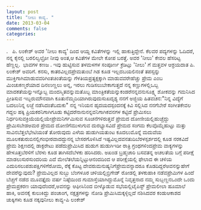 ```yaml
---
layout: post
title: "ನೀಲು ಕಾವ್ಯ. "
date: 2013-03-04
comments: false
categories: 
---
```



.   ಪಿ.  ಲಂಕೇಶ್ ಅವರ 'ನೀಲು ಕಾವ್ಯ' ದಿಂದ ಆಯ್ದ ಕವಿತೆಗಳನ್ನು ಇಲ್ಲಿ ಹಾಕುತ್ತಿದ್ದೇನೆ. ಕೆಲವರ ಪದ್ಯಗಳನ್ನು ಓದಿದರೆ, ನನ್ನ ಕೈನಲ್ಲಿ ಬರಲಿಲ್ವಲ್ರೋ ನೀವು ಅಂತ,ಆ ಕವಿತೆಗಳ ಮೇಲೇ ಕೋಪ ಬರತ್ತೆ. ಅವರ 'ನೀಲು' ಕೇವಲ ಹೆಸರಿಟ್ಟ ಹೆಣ್ಣಲ್ಲ.  ಭಾವಗಳ ಕಣಜ . ಇವು ಹುಟ್ಟಿಸುವ ತಳಮಳಗಳ ಸಂಪೂರ್ಣ ಕ್ರೆಡಿಟ್ಸು 'ನೀಲು' ಗೆ ಮತ್ತವಳ ಆಶ್ರಯದಾತ ಪಿ.  ಲಂಕೇಶ್ ಅವರಿಗೆ.          ಕನಸು, ಕಾತರವಿಲ್ಲದಪ್ರೇಮತುಂಬೆ ಗಿಡ ಕೂಡ ಇಲ್ಲದಬಯಲಿನಂತೆ         ತಪಸ್ಸನ್ನು ಮುಕ್ತಿಗಾಗಿಮಾಡುವವರಿಗಿಂತಚಿಂತೆಯನ್ನು ಗೆಳತಿಯಪ್ರತ್ಯಕ್ಷಕ್ಕಾಗಿ ಮಾಡುವವರೇಹೆಚ್ಚು         ಪ್ರೇಮ ಎಂಬ ಮಿಂಚುಕಣ್ಮರೆಯಾದ ದಿನಉಣ್ಣಲು ಅನ್ನ, ಇರಲು ಗುಡಿಸಲುಬೇಕಾಗುತ್ತದೆ         ನನ್ನ ಕಣ್ಣುಗಳಲ್ಲಿಒಬ್ಬ ಮಾದಕತೆಯನ್ನುಇನ್ನೊಬ್ಬ ಮಂದಸ್ಮಿತವನ್ನುಮತೊಬ್ಬ ಮಾಂತ್ರಿಕತೆಯನ್ನುಕಂಡರೆನನ್ನವನುಸೂಕ್ಷ್ಮ ಶೋಕವನ್ನು ಗಮನಿಸಿದ         ಪ್ರೀತಿಸುವ ಇಬ್ಬರುಮೌನವಾಗಿ ಕೂತುನೆಮ್ಮದಿಯಾಗಿರುವುದುಸುಖದೃಶ್ಯ         ನನಗೆ ಅಜ್ಜಿಯ ಹಿತವಚನ:"ನಿನ್ನ ವಿದ್ಯೆಗೆ ಬದಲುನಿನ್ನ ಲಜ್ಜೆ ನಡೆಸಿದಂತೆಬದುಕು"         ನನ್ನ ಇನಿಯನ ಹೃದಯದಸ್ಪಂದನಕ್ಕೆ ಕಿವಿ ಸಲ್ಲಿಸಿದ ನನಗೆಬೇರೆ ಸಂಗೀತಕೇವಲ ಗದ್ದಲ         ಹಕ್ಕಿ ಪ್ರಿಯಕರನಿಗಾಗಿಗೂಡು ಕಟ್ಟಿದರೆನಾನುನನ್ನವನಿಗಾಗಿಕವನಗಳ ಕಟ್ಟಿದೆ         ಪ್ರೇಮಿಸಲು ನಿರ್ಧರಿಸುವಕ್ರಿಯೆಯಲ್ಲಿಯೇಪ್ರೇಮನಿರ್ಗಮಿಸುವ ಸೂಚನೆಗಳಿರುತ್ತವೆ         ಪ್ರೇಮದ ದೋಣೀಯಲ್ಲಿಹುಚ್ಚೆದ್ದು ಪ್ರೇಮಿಸಬೇಡಅಮರ ಪ್ರೇಮದ ದೋಣಿಗೆಮುಳುಗುವ ದುರಭ್ಯಾಸವಿದೆ         ಪ್ರೇಮದ ಸಂಗಮ ಕೆಲವೊಮ್ಮೆಹುಟ್ಟು ಮತ್ತು ಸಾವಿನಬೆತ್ತಲೆಭೇಟಿಯಂತೆ ತೋರುವುದು         ಎಳೆಯ ಹುಡುಗಿಯತುಂಟ ಕೂದಲುಮೊನ್ನೆ ಮದುವೆಯ ಮೂಲಕತುರುಬಿನಲ್ಲಿಗಂಭೀರವಾದದ್ದುನನ್ನ ಬೇಸರಗೊಳಿಸಿದೆ         ಇಷ್ಟವಿಲ್ಲದವನತುದಿಬೆರಳಸ್ಪರ್ಶದಲ್ಲಿ ಕೂಡ ನರಕವಿದೆ         ಪ್ರೇಮ ಶಿಕ್ಷಣದಲ್ಲಿ ಡಾಕ್ಟರೇಟು ಪಡೆದುಪ್ರೇಮಿಸಿದ ಹುಡುಗ ಹುಡುಗಿಇಡೀ ರಾತ್ರಿ ಗ್ರಂಥಗಳಿಂದಪ್ರೇಮ ವಾಕ್ಯಗಳನ್ನು ಹೇಳೂತ್ತಬೆರಳಿಗೆ ಬೆರಳು ಕೂಡ ತಾಗಿಸದೆಬೆಳಕು ಹರಿಸಿದರು.          ಅಖಂಡ ಬ್ರಹ್ಮಚಾರಿ ಬಸವತನ್ನ ಅಚಲತೆಯ ಬಗ್ಗೆ ಪರೀಕ್ಷೆ ಮಾಡಲುಸುರಸುಂದರಿಯ ಎದೆ ಮೇಲೆತಲೆಯನ್ನಿಟ್ಟುಆನಂದದಿಂದ ಆ ಪರೀಕ್ಷೆಯಲ್ಲಿ ಫೇಲಾದ         ಈ ಚಳಿಯ ಎದುರಿಸಲುಪಶುಪಕ್ಷಿಗಳಿಗೆರೋಮ, ರೆಕ್ಕೆ ಕೊಟ್ಟ ದೇವರುಮನುಷ್ಯನಿಗೆಪ್ರೇಮವನ್ನಾದರೂ ಕೊಡದಿದ್ದರೆಅವನನ್ನುಹೇಗೆ ದೇವರೆನ್ನುವುದು?         ಪ್ರೇಮವಿಲ್ಲದ ಸುಬ್ಬು ಬೆಂಗಳೂರ ಚಳಿಯಲ್ಲಿಬ್ರಿಗೇಡ್ ರೋಡಲ್ಲಿ ತಳಕುಹಾಕಿ ನಡೆವಪ್ರೇಮಿಗಳ ಹಿಂದೆ ಬೆಚ್ಚಗೆ ನಡೆದ         ಮೂವತ್ತೈದು ವರ್ಷ ನಿಷ್ಠೆಯಿಂದ ಗುಮಾಸ್ತೆಯಾಗಿದ್ದುಮೊನ್ನೆ ನಿವೃತ್ತನಾದ ನಮ್ಮ ಸುಬ್ಬಣ್ಣನಒಂದೇ ಒಂದು ಪ್ರೇಮಪ್ರಕರಣ ಯಾವುದೆಂದರೆ,ಅವನನ್ನು ಆಫೀಸಿನಿಂದ ಬೀಳ್ಕೊಡುವ ಸಭೆಯಲ್ಲಿಟೈಪಿಸ್ಟ್ ಪ್ರೇಮಲೀಲಾ ಹೂಮಾಲೆ ಹಾಕಿ, ಅವನಕೈ ಕುಲುಕಿದ್ದು         ಪಂಚಾಂಗ, ನಕ್ಷತ್ರಗಳನ್ನು ನೋಡಿ ಪ್ರೇಮಿಸಿಮಕ್ಕಳ್ಳಿಲ್ಲದೆ ನಶಿಸಿದವರ ಕಂಡುಆಕಾಶದ ಚುಕ್ಕಿಗಳು ಕೂಡ ನಕ್ಕವುನೀಲು ಕಾವ್ಯ-ಪಿ ಲಂಕೇಶ್

